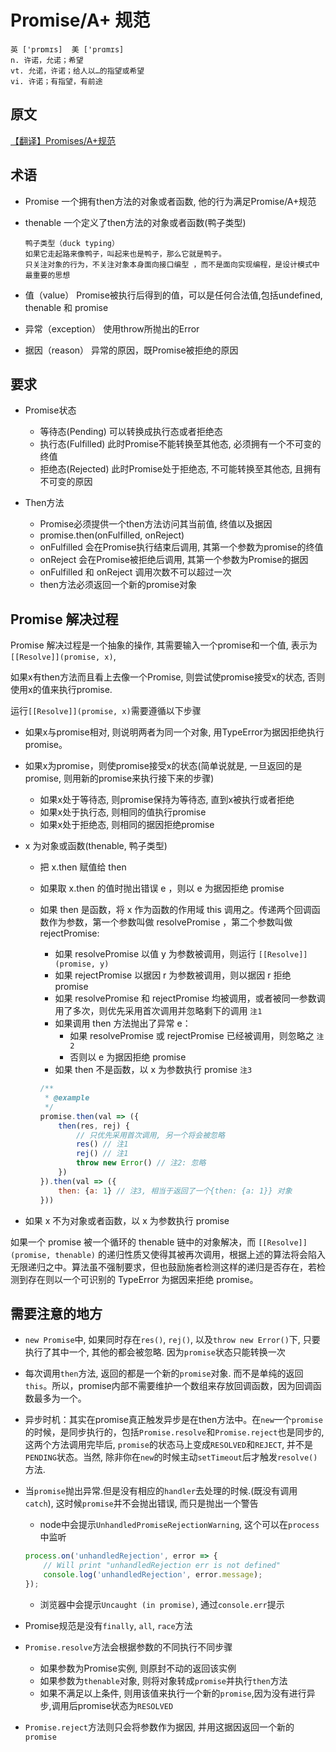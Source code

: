 # Promise/A+ 规范

```
英 ['prɒmɪs]  美 ['prɑmɪs]
n. 许诺，允诺；希望
vt. 允诺，许诺；给人以…的指望或希望
vi. 许诺；有指望，有前途
```

## 原文

[【翻译】Promises/A+规范](http://www.ituring.com.cn/article/66566)

## 术语

- Promise 一个拥有then方法的对象或者函数, 他的行为满足Promise/A+规范
- thenable 一个定义了then方法的对象或者函数(鸭子类型)

    ``` 
    鸭子类型（duck typing）
    如果它走起路来像鸭子，叫起来也是鸭子，那么它就是鸭子。
    只关注对象的行为，不关注对象本身面向接口编型 ，而不是面向实现编程，是设计模式中最重要的思想
    ```
- 值（value） Promise被执行后得到的值，可以是任何合法值,包括undefined, thenable 和 promise
- 异常（exception） 使用throw所抛出的Error
- 据因（reason） 异常的原因，既Promise被拒绝的原因

## 要求

- Promise状态
    - 等待态(Pending) 可以转换成执行态或者拒绝态
    - 执行态(Fulfilled) 此时Promise不能转换至其他态, 必须拥有一个不可变的终值
    - 拒绝态(Rejected) 此时Promise处于拒绝态, 不可能转换至其他态, 且拥有不可变的原因

- Then方法
    - Promise必须提供一个then方法访问其当前值, 终值以及据因
    - promise.then(onFulfilled, onReject)
    - onFulfilled 会在Promise执行结束后调用, 其第一个参数为promise的终值
    - onReject 会在Promise被拒绝后调用, 其第一个参数为Promise的据因
    - onFulfilled 和 onReject 调用次数不可以超过一次
    - then方法必须返回一个新的promise对象


## Promise 解决过程

Promise 解决过程是一个抽象的操作, 其需要输入一个promise和一个值, 表示为`[[Resolve]](promise, x)`,

如果x有then方法而且看上去像一个Promise, 则尝试使promise接受x的状态, 否则使用x的值来执行promise.


运行`[[Resolve]](promise, x)`需要遵循以下步骤

- 如果x与promise相对, 则说明两者为同一个对象, 用TypeError为据因拒绝执行promise。

- 如果x为promise，则使promise接受x的状态(简单说就是, 一旦返回的是promise, 则用新的promise来执行接下来的步骤)
    - 如果x处于等待态, 则promise保持为等待态, 直到x被执行或者拒绝
    - 如果x处于执行态, 则相同的值执行promise
    - 如果x处于拒绝态, 则相同的据因拒绝promise


- x 为对象或函数(thenable, 鸭子类型)
    - 把 x.then 赋值给 then
    - 如果取 x.then 的值时抛出错误 e ，则以 e 为据因拒绝 promise
    - 如果 then 是函数，将 x 作为函数的作用域 this 调用之。传递两个回调函数作为参数，第一个参数叫做 resolvePromise ，第二个参数叫做 rejectPromise:
        - 如果 resolvePromise 以值 y 为参数被调用，则运行 `[[Resolve]](promise, y)`
        - 如果 rejectPromise 以据因 r 为参数被调用，则以据因 r 拒绝 promise
        - 如果 resolvePromise 和 rejectPromise 均被调用，或者被同一参数调用了多次，则优先采用首次调用并忽略剩下的调用 `注1`
        - 如果调用 then 方法抛出了异常 e：
            - 如果 resolvePromise 或 rejectPromise 已经被调用，则忽略之 `注2`
            - 否则以 e 为据因拒绝 promise
        - 如果 then 不是函数，以 x 为参数执行 promise `注3`
    
        ``` javascript
        /**
         * @example
         */
        promise.then(val => ({
            then(res, rej) {
                // 只优先采用首次调用, 另一个将会被忽略
                res() // 注1
                rej() // 注1
                throw new Error() // 注2: 忽略
            })
        }).then(val => ({
            then: {a: 1} // 注3, 相当于返回了一个{then: {a: 1}} 对象
        }))
        ```
- 如果 x 不为对象或者函数，以 x 为参数执行 promise


如果一个 promise 被一个循环的 thenable 链中的对象解决，而 `[[Resolve]](promise, thenable)` 的递归性质又使得其被再次调用，根据上述的算法将会陷入无限递归之中。算法虽不强制要求，但也鼓励施者检测这样的递归是否存在，若检测到存在则以一个可识别的 TypeError 为据因来拒绝 promise。

## 需要注意的地方

- `new Promise`中, 如果同时存在`res()`, `rej()`, 以及`throw new Error()`下, 只要执行了其中一个, 其他的都会被忽略. 因为`promise`状态只能转换一次

- 每次调用`then`方法, 返回的都是一个新的`promise`对象. 而不是单纯的返回`this`。所以，promise内部不需要维护一个数组来存放回调函数，因为回调函数最多为一个。

- 异步时机：其实在promise真正触发异步是在then方法中。在`new`一个`promise`的时候，是同步执行的，包括`Promise.resolve`和`Promise.reject`也是同步的, 这两个方法调用完毕后, `promise`的状态马上变成`RESOLVED`和`REJECT`, 并不是`PENDING`状态。当然, 除非你在`new`的时候主动`setTimeout`后才触发`resolve()`方法.

- 当`promise`抛出异常.但是没有相应的`handler`去处理的时候.(既没有调用`catch`), 这时候`promise`并不会抛出错误, 而只是抛出一个警告
    - node中会提示`UnhandledPromiseRejectionWarning`, 这个可以在`process`中监听
    
    ```javascript
    process.on('unhandledRejection', error => {
        // Will print "unhandledRejection err is not defined"
        console.log('unhandledRejection', error.message);
    });
    ```
    - 浏览器中会提示`Uncaught (in promise)`, 通过`console.err`提示

- Promise规范是没有`finally`, `all`, `race`方法
- `Promise.resolve`方法会根据参数的不同执行不同步骤
    - 如果参数为Promise实例, 则原封不动的返回该实例
    - 如果参数为`thenable`对象, 则将对象转成`promise`并执行`then`方法
    - 如果不满足以上条件, 则用该值来执行一个新的`promise`,因为没有进行异步,调用后promise状态为`RESOLVED`
- `Promise.reject`方法则只会将参数作为据因, 并用这据因返回一个新的`promise`